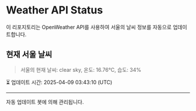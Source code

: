 
# Weather API Status

이 리포지토리는 OpenWeather API를 사용하여 서울의 날씨 정보를 자동으로 업데이트합니다.

## 현재 서울 날씨
> 서울의 현재 날씨: clear sky, 온도: 16.76°C, 습도: 34%

⏳ 업데이트 시간: 2025-04-09 03:43:10 (UTC)

---
자동 업데이트 봇에 의해 관리됩니다.
